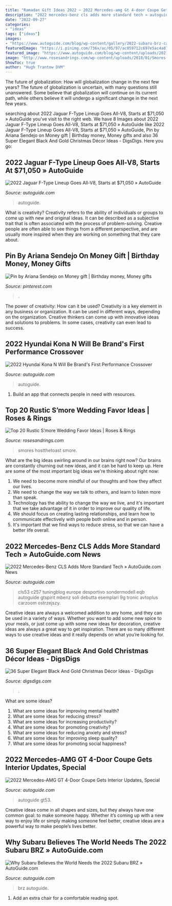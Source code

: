 ```yaml
---
title: "Ramadan Gift Ideas 2022 ~ 2022 Mercedes-amg Gt 4-door Coupe Gets Interior Updates, Special"
description: "2022 mercedes-benz cls adds more standard tech » autoguide.com news"
date: "2022-09-27"
categories:
- "ideas"
tags: ["ideas"]
images:
- "https://www.autoguide.com/blog/wp-content/gallery/2022-subaru-brz-canada-reveal-2021-02-25/2022-Subaru-BRZ-Preview-Event-09.jpg"
featuredImage: "https://i.pinimg.com/736x/ac/05/97/ac059712c697e5ac4a8783ac3d95b173.jpg"
featured_image: "https://www.autoguide.com/blog/wp-content/uploads/2021/01/2022-Hyundai-Kona-N-Prototype-01.jpg"
image: "http://www.rosesandrings.com/wp-content/uploads/2018/01/Smores-Treats-in-Mini-Mason-Jars-Wedding-Favors.jpg"
ShowToc: true
author: "Hugh Trantow DVM"
---
```



The future of globalization: How will globalization change in the next few years?
The future of globalization is uncertain, with many questions still unanswered. Some believe that globalization will continue on its current path, while others believe it will undergo a significant change in the next few years.

	

		
searching about 2022 Jaguar F-Type Lineup Goes All-V8, Starts at $71,050 » AutoGuide you've visit to the right web. We have 8 Images about 2022 Jaguar F-Type Lineup Goes All-V8, Starts at $71,050 » AutoGuide like 2022 Jaguar F-Type Lineup Goes All-V8, Starts at $71,050 » AutoGuide, Pin by Ariana Sendejo on Money gift | Birthday money, Money gifts and also 36 Super Elegant Black And Gold Christmas Décor Ideas - DigsDigs. Here you go:
		
    
## 2022 Jaguar F-Type Lineup Goes All-V8, Starts At $71,050 » AutoGuide

<img loading=lazy src="https://www.autoguide.com/blog/wp-content/gallery/2022-jaguar-f-type-2021-06-02/2022-Jaguar-F-Type-R-Dynamic-P450-RWD-70.jpg" onerror="this.onerror=null;this.src='https://tse2.mm.bing.net/th?id=OIP.9JdFpXsGjMMXOIbQwQAmqQHaE4&amp;pid=15.1';" alt="2022 Jaguar F-Type Lineup Goes All-V8, Starts at $71,050 » AutoGuide">

_Source: autoguide.com_

>autoguide. 

	

What is creativity?
Creativity refers to the ability of individuals or groups to come up with new and original ideas. It can be described as a subjective trait that is often associated with the process of problem-solving. Creative people are often able to see things from a different perspective, and are usually more inspired when they are working on something that they care about.

    
## Pin By Ariana Sendejo On Money Gift | Birthday Money, Money Gifts

<img loading=lazy src="https://i.pinimg.com/736x/ac/05/97/ac059712c697e5ac4a8783ac3d95b173.jpg" onerror="this.onerror=null;this.src='https://tse3.mm.bing.net/th?id=OIP.vYWayCSMzB0GyXe-ftBaBwHaLI&amp;pid=15.1';" alt="Pin by Ariana Sendejo on Money gift | Birthday money, Money gifts">

_Source: pinterest.com_

>. 

	

The power of creativity: How can it be used?
Creativity is a key element in any business or organization. It can be used in different ways, depending on the organization. Creative thinkers can come up with innovative ideas and solutions to problems. In some cases, creativity can even lead to success.

    
## 2022 Hyundai Kona N Will Be Brand&#039;s First Performance Crossover

<img loading=lazy src="https://www.autoguide.com/blog/wp-content/uploads/2021/01/2022-Hyundai-Kona-N-Prototype-01.jpg" onerror="this.onerror=null;this.src='https://tse1.mm.bing.net/th?id=OIP.uN3jYg8U5Bzs08i0fzcDLwHaEi&amp;pid=15.1';" alt="2022 Hyundai Kona N Will Be Brand&#039;s First Performance Crossover">

_Source: autoguide.com_

>autoguide. 

	

1. Build an app that connects people in need with resources.

    
## Top 20 Rustic S’more Wedding Favor Ideas | Roses &amp; Rings

<img loading=lazy src="http://www.rosesandrings.com/wp-content/uploads/2018/01/Smores-Treats-in-Mini-Mason-Jars-Wedding-Favors.jpg" onerror="this.onerror=null;this.src='https://tse3.mm.bing.net/th?id=OIP.yb70iQAqpdq17DJa8WJLmwHaLh&amp;pid=15.1';" alt="Top 20 Rustic S’more Wedding Favor Ideas | Roses &amp; Rings">

_Source: rosesandrings.com_

>smores hostthetoast smore. 

	

What are the big ideas swirling around in our brains right now?
Our brains are constantly churning out new ideas, and it can be hard to keep up. Here are some of the most important big ideas we're thinking about right now: 
1. We need to become more mindful of our thoughts and how they affect our lives. 
2. We need to change the way we talk to others, and learn to listen more than speak. 
3. Technology has the ability to change the way we live, and it's important that we take advantage of it in order to improve our quality of life. 
4. We should focus on creating lasting relationships, and learn how to communicate effectively with people both online and in person. 
5. It's important that we find ways to reduce stress, so that we can have a better life overall.

    
## 2022 Mercedes-Benz CLS Adds More Standard Tech » AutoGuide.com News

<img loading=lazy src="https://www.autoguide.com/blog/wp-content/gallery/2022-mercedes-benz-cls-class-2021-04-06/2022-Mercedes-AMG-CLS-53-04.jpg" onerror="this.onerror=null;this.src='https://tse1.mm.bing.net/th?id=OIP.oqcVfl2X7KUBdWLcgMTbOQHaE8&amp;pid=15.1';" alt="2022 Mercedes-Benz CLS Adds More Standard Tech » AutoGuide.com News">

_Source: autoguide.com_

>cls53 c257 tuningblog europe desportivo sondermodell eqb autoguide gtspirit mbenz soli debutta esemplari 9g tronic avtoplus carzoom ostrzejszy. 

	

Creative ideas are always a welcomed addition to any home, and they can be used in a variety of ways. Whether you want to add some new spice to your meals, or just come up with some new ideas for decoration, creative ideas are always a great way to get inspiration. There are so many different ways to use creative ideas and it really depends on what you’re looking for.

    
## 36 Super Elegant Black And Gold Christmas Décor Ideas - DigsDigs

<img loading=lazy src="https://www.digsdigs.com/photos/elegant-black-and-gold-christmas-decor-ideas-13.jpg" onerror="this.onerror=null;this.src='https://tse2.mm.bing.net/th?id=OIP.bwCUUUTgqytvowVjJtsXBAHaK7&amp;pid=15.1';" alt="36 Super Elegant Black And Gold Christmas Décor Ideas - DigsDigs">

_Source: digsdigs.com_

>. 

	

What are some ideas?
1. What are some ideas for improving mental health? 
2. What are some ideas for reducing stress? 
3. What are some ideas for increasing productivity? 
4. What are some ideas for promoting creativity?
5. What are some ideas for reducing anxiety and stress? 
6. What are some ideas for improving sleep quality?
7. What are some ideas for promoting social happiness?

    
## 2022 Mercedes-AMG GT 4-Door Coupe Gets Interior Updates, Special

<img loading=lazy src="https://www.autoguide.com/blog/wp-content/gallery/2022-mercedes-amg-gt-4-door-coupe-update-2021-06-16/2022-Mercedes-AMG-4-Door-Coupe-GT53-22.jpg" onerror="this.onerror=null;this.src='https://tse2.mm.bing.net/th?id=OIP.5N02MNKFsar6bKF9fNaYWAHaE8&amp;pid=15.1';" alt="2022 Mercedes-AMG GT 4-Door Coupe Gets Interior Updates, Special">

_Source: autoguide.com_

>autoguide gt53. 

	

Creative ideas come in all shapes and sizes, but they always have one common goal: to make someone happy. Whether it’s coming up with a new way to enjoy life or simply making someone feel better, creative ideas are a powerful way to make people’s lives better.

    
## Why Subaru Believes The World Needs The 2022 Subaru BRZ » AutoGuide.com

<img loading=lazy src="https://www.autoguide.com/blog/wp-content/gallery/2022-subaru-brz-canada-reveal-2021-02-25/2022-Subaru-BRZ-Preview-Event-09.jpg" onerror="this.onerror=null;this.src='https://tse2.mm.bing.net/th?id=OIP.cAs8NCt8O_RxdbQuC0fbwQHaE8&amp;pid=15.1';" alt="Why Subaru Believes the World Needs the 2022 Subaru BRZ » AutoGuide.com">

_Source: autoguide.com_

>brz autoguide. 

	

1. Add an extra chair for a comfortable reading spot.


